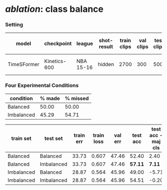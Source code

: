 # ***ablation***: class balance

### Setting

| model | checkpoint | league | shot-result| train clips | val clips | test clips | epochs | input shape | batch size (device) | clip-duration (sec) | 
| --- | --- | --- | --- | --- | --- | --- |  --- | --- | --- | --- | 
TimeSFormer | Kinetics-600 | NBA 15-16 | hidden | 2700 | 300 | 500 | 20 | 60 x 224 x 224 | 2.5 | 4

### Four Experimental Conditions

| condition | % made | % missed |
| --- | --- | --- |
| Balanced | 50.00 | 50.00 |
| Imbalanced | 45.29 | 54.71 |

| train set | test set | train err | train loss | val err | test acc | test acc - maj cls|
| --- | --- | --- | --- | --- | --- |  --- |
| Balanced | Balanced |  33.73 | 0.607 | 47.46 | 52.40 | 2.40 | 
| Balanced | Imbalanced | 33.73 | 0.607 | 47.46 | **57.11** | **7.11** |
| Imbalanced | Balanced | 28.87 | 0.564 | 45.96 | 49.00 | -5.71 |
| Imbalanced | Imbalanced | 28.87 | 0.564 | 45.96 | 54.51 | -0.20 |